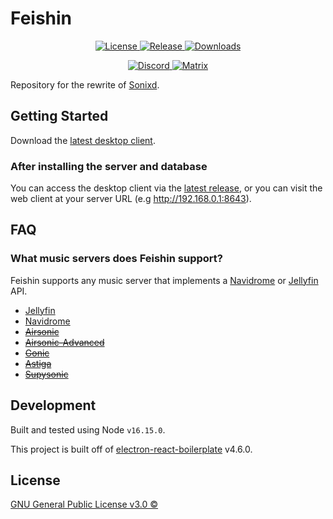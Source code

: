 # Feishin

  <p align="center">
    <a href="https://github.com/jeffvli/feishin/blob/main/LICENSE">
      <img src="https://img.shields.io/github/license/jeffvli/feishin?style=flat-square&color=brightgreen"
      alt="License">
    </a>
      <a href="https://github.com/jeffvli/feishin/releases">
      <img src="https://img.shields.io/github/v/release/jeffvli/feishin?style=flat-square&color=blue"
      alt="Release">
    </a>
    <a href="https://github.com/jeffvli/feishin/releases">
      <img src="https://img.shields.io/github/downloads/jeffvli/feishin/total?style=flat-square&color=orange"
      alt="Downloads">
    </a>
  </p>
  <p align="center">
    <a href="https://discord.gg/FVKpcMDy5f">
      <img src="https://img.shields.io/discord/922656312888811530?color=black&label=discord&logo=discord&logoColor=white"
      alt="Discord">
    </a>
    <a href="https://matrix.to/#/#sonixd:matrix.org">
      <img src="https://img.shields.io/matrix/sonixd:matrix.org?color=black&label=matrix&logo=matrix&logoColor=white"
      alt="Matrix">
    </a>
  </p>

Repository for the rewrite of [Sonixd](https://github.com/jeffvli/sonixd).

## Getting Started

Download the [latest desktop client](https://github.com/jeffvli/feishin/releases).

### After installing the server and database

You can access the desktop client via the [latest release](https://github.com/jeffvli/feishin/releases), or you can visit the web client at your server URL (e.g http://192.168.0.1:8643).

## FAQ

### What music servers does Feishin support?

Feishin supports any music server that implements a [Navidrome](https://www.navidrome.org/) or [Jellyfin](https://jellyfin.org/) API.

- [Jellyfin](https://github.com/jellyfin/jellyfin)
- [Navidrome](https://github.com/navidrome/navidrome)
- ~~[Airsonic](https://github.com/airsonic/airsonic)~~
- ~~[Airsonic-Advanced](https://github.com/airsonic-advanced/airsonic-advanced)~~
- ~~[Gonic](https://github.com/sentriz/gonic)~~
- ~~[Astiga](https://asti.ga/)~~
- ~~[Supysonic](https://github.com/spl0k/supysonic)~~

## Development

Built and tested using Node `v16.15.0`.

This project is built off of [electron-react-boilerplate](https://github.com/electron-react-boilerplate/electron-react-boilerplate) v4.6.0.

## License

[GNU General Public License v3.0 ©](https://github.com/jeffvli/feishin/blob/dev/LICENSE)
